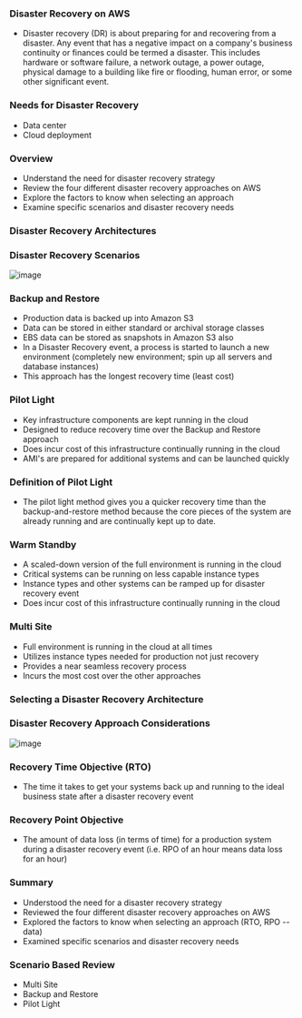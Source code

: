 ### Disaster Recovery on AWS

* Disaster recovery (DR) is about preparing for and recovering from a disaster. Any event that has a negative impact on a company's business continuity or finances could be termed a disaster. This includes hardware or software failure, a network outage, a power outage, physical damage to a building like fire or flooding, human error, or some other significant event.

### Needs for Disaster Recovery

* Data center
* Cloud deployment

### Overview

* Understand the need for disaster recovery strategy
* Review the four different disaster recovery approaches on AWS
* Explore the factors to know when selecting an approach
* Examine specific scenarios and disaster recovery needs

### Disaster Recovery Architectures

### Disaster Recovery Scenarios

![image](https://user-images.githubusercontent.com/114364831/214601099-4daf5d08-d767-4154-9de2-6f9ad66b8d21.png)

### Backup and Restore

* Production data is backed up into Amazon S3
* Data can be stored in either standard or archival storage classes
* EBS data can be stored as snapshots in Amazon S3 also
* In a Disaster Recovery event, a process is started to launch a new environment (completely new environment; spin up all servers and database instances)
* This approach has the longest recovery time (least cost)

### Pilot Light

* Key infrastructure components are kept running in the cloud
* Designed to reduce recovery time over the Backup and Restore approach
* Does incur cost of this infrastructure continually running in the cloud
* AMI's are prepared for additional systems and can be launched quickly

### Definition of Pilot Light  

* The pilot light method gives you a quicker recovery time than the backup-and-restore method because the core pieces of the system are already running and are continually kept up to date.

### Warm Standby

* A scaled-down version of the full environment is running in the cloud
* Critical systems can be running on less capable instance types
* Instance types and other systems can be ramped up for disaster recovery event
* Does incur cost of this infrastructure continually running in the cloud

### Multi Site

* Full environment is running in the cloud at all times
* Utilizes instance types needed for production not just recovery
* Provides a near seamless recovery process
* Incurs the most cost over the other approaches

### Selecting a Disaster Recovery Architecture

### Disaster Recovery Approach Considerations

![image](https://user-images.githubusercontent.com/114364831/214620361-e8ad3fc5-e42f-4f13-806f-3e3e38a95f27.png)

### Recovery Time Objective (RTO)

* The time it takes to get your systems back up and running to the ideal business state after a disaster recovery event

### Recovery Point Objective

* The amount of data loss (in terms of time) for a production system during a disaster recovery event (i.e. RPO of an hour means data loss for an hour)

### Summary

* Understood the need for a disaster recovery strategy
* Reviewed the four different disaster recovery approaches on AWS
* Explored the factors to know when selecting an approach (RTO, RPO -- data)
* Examined specific scenarios and disaster recovery needs

### Scenario Based Review

* Multi Site
* Backup and Restore
* Pilot Light
